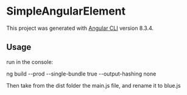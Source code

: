 # SimpleAngularElement

This project was generated with [Angular CLI](https://github.com/angular/angular-cli) version 8.3.4.

## Usage

run in the console:

ng build --prod --single-bundle true --output-hashing none

Then take from the dist folder the main.js file, and rename it to blue.js
